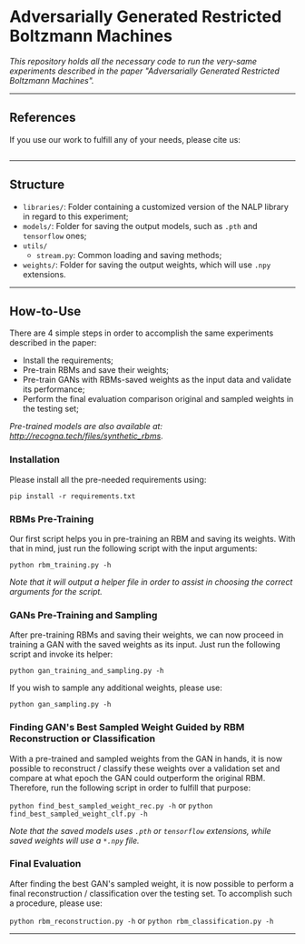 # Adversarially Generated Restricted Boltzmann Machines

*This repository holds all the necessary code to run the very-same experiments described in the paper "Adversarially Generated Restricted Boltzmann Machines".*

---

## References

If you use our work to fulfill any of your needs, please cite us:

```
```

---

## Structure

  * `libraries/`: Folder containing a customized version of the NALP library in regard to this experiment;
  * `models/`: Folder for saving the output models, such as `.pth` and `tensorflow` ones;
  * `utils/`
    * `stream.py`: Common loading and saving methods;
  * `weights/`: Folder for saving the output weights, which will use `.npy` extensions.

---

## How-to-Use

There are 4 simple steps in order to accomplish the same experiments described in the paper:

 * Install the requirements;
 * Pre-train RBMs and save their weights;
 * Pre-train GANs with RBMs-saved weights as the input data and validate its performance;
 * Perform the final evaluation comparison original and sampled weights in the testing set;

*Pre-trained models are also available at: http://recogna.tech/files/synthetic_rbms*.
 
### Installation

Please install all the pre-needed requirements using:

```pip install -r requirements.txt```

### RBMs Pre-Training

Our first script helps you in pre-training an RBM and saving its weights. With that in mind, just run the following script with the input arguments:

```python rbm_training.py -h```

*Note that it will output a helper file in order to assist in choosing the correct arguments for the script.*

### GANs Pre-Training and Sampling

After pre-training RBMs and saving their weights, we can now proceed in training a GAN with the saved weights as its input. Just run the following script and invoke its helper:

```python gan_training_and_sampling.py -h```

If you wish to sample any additional weights, please use:

```python gan_sampling.py -h```

### Finding GAN's Best Sampled Weight Guided by RBM Reconstruction or Classification

With a pre-trained and sampled weights from the GAN in hands, it is now possible to reconstruct / classify these weights over a validation set and compare at what epoch the GAN could outperform the original RBM. Therefore, run the following script in order to fulfill that purpose:

```python find_best_sampled_weight_rec.py -h``` or ```python find_best_sampled_weight_clf.py -h```

*Note that the saved models uses `.pth` or `tensorflow` extensions, while saved weights will use a `*.npy` file.*

### Final Evaluation

After finding the best GAN's sampled weight, it is now possible to perform a final reconstruction / classification over the testing set. To accomplish such a procedure, please use:

```python rbm_reconstruction.py -h``` or ```python rbm_classification.py -h```

---
